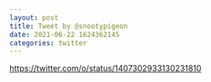 ```yaml
--- 
layout: post 
title: Tweet by @snootypigeon 
date: 2021-06-22 1624362145 
categories: twitter 
--- 
```

https://twitter.com/o/status/1407302933130231810